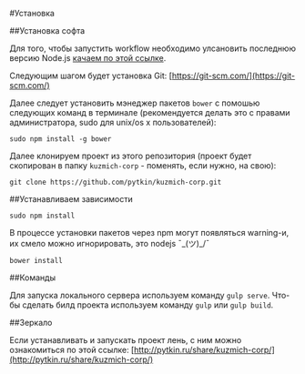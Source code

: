 #Установка

##Установка софта

Для того, чтобы запустить workflow необходимо улсановить последнюю версию Node.js [качаем по этой ссылке](https://nodejs.org/). 

Следующим шагом будет установка Git: [https://git-scm.com/](https://git-scm.com/)

Далее следует установить мэнеджер пакетов `bower` с помошью следующих команд в терминале (рекомендуется делать это с правами администратора, sudo для unix/os x пользователей):
```
sudo npm install -g bower
```

Далее клонируем проект из этого репозитория (проект будет скопирован в папку `kuzmich-corp` - поменять, если нужно, на свою):
```
git clone https://github.com/pytkin/kuzmich-corp.git
```

##Устанавливаем зависимости

```
sudo npm install
```

В процессе установки пакетов через npm могут появляться warning-и, их смело можно игнорировать, это nodejs ¯\_(ツ)_/¯

```
bower install
```

##Команды

Для запуска локального сервера используем команду `gulp serve`.
Что-бы сделать билд проекта используем команду `gulp` или `gulp build`.

##Зеркало

Если устанавливать и запускать проект лень, с ним можно ознакомиться по этой ссылке: [http://pytkin.ru/share/kuzmich-corp/](http://pytkin.ru/share/kuzmich-corp/)

